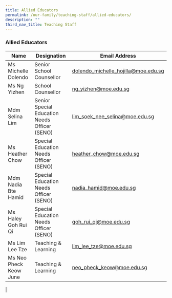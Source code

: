 ```yaml
---
title: Allied Educators
permalink: /our-family/teaching-staff/allied-educators/
description: ""
third_nav_title: Teaching Staff
---
```

### **Allied Educators**
 
| Name  | Designation  | Email Address |
|---|---|---|
| Ms Michelle Dolendo  | Senior School Counsellor | [dolendo_michelle_hojilla@moe.edu.sg](dolendo_michelle_hojilla@moe.edu.sg) |
| Ms Ng Yizhen | School Counsellor | [ng_yizhen@moe.edu.sg](ng_yizhen@moe.edu.sg) |
| Mdm Selina Lim | Senior Special Education Needs Officer (SENO) | [lim_soek_nee_selina@moe.edu.sg](lim_soek_nee_selina@moe.edu.sg) |
| Ms Heather Chow | Special Education Needs Officer (SENO) | [heather_chow@moe.edu.sg](heather_chow@moe.edu.sg) |
| Mdm Nadia Bte Hamid | Special Education Needs Officer (SENO) | [nadia_hamid@moe.edu.sg](nadia_hamid@moe.edu.sg) |
|  Ms Haley Goh Rui Qi | Special Education Needs Officer (SENO)  | [goh_rui_qi@moe.edu.sg](goh_rui_qi@moe.edu.sg) |
| Ms Lim Lee Tze | Teaching & Learning | [lim_lee_tze@moe.edu.sg](lim_lee_tze@moe.edu.sg) |
| Ms Neo Pheck Keow June  | Teaching & Learning | [neo_pheck_keow@moe.edu.sg](neo_pheck_keow@moe.edu.sg) |
|